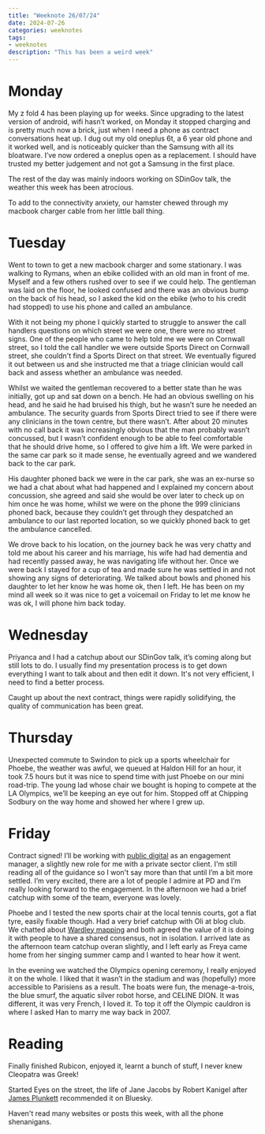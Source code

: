 ```yaml
---
title: "Weeknote 26/07/24"
date: 2024-07-26
categories: weeknotes
tags:
- weeknotes
description: "This has been a weird week"
---
```

# Monday

My z fold 4 has been playing up for weeks. Since upgrading to the latest version of android, wifi hasn’t worked, on Monday it stopped charging and is pretty much now a brick, just when I need a phone as contract conversations heat up. I dug out my old oneplus 6t, a 6 year old phone and it worked well, and is noticeably quicker than the Samsung with all its bloatware. I’ve now ordered a oneplus open as a replacement. I should have trusted my better judgement and not got a Samsung in the first place.

The rest of the day was mainly indoors working on SDinGov talk, the weather this week has been atrocious.

To add to the connectivity anxiety, our hamster chewed through my macbook charger cable from her little ball thing.


# Tuesday

Went to town to get a new macbook charger and some stationary. I was walking to Rymans, when an ebike collided with an old man in front of me. Myself and a few others rushed over to see if we could help. The gentleman was laid on the floor, he looked confused and there was an obvious bump on the back of his head, so I asked the kid on the ebike (who to his credit had stopped) to use his phone and called an ambulance.

With it not being my phone I quickly started to struggle to answer the call handlers questions on which street we were one, there were no street signs. One of the people who came to help told me we were on Cornwall street, so I told the call handler we were outside Sports Direct on Cornwall street, she couldn't find a Sports Direct on that street. We eventually figured it out between us and she instructed me that a triage clinician would call back and assess whether an ambulance was needed.

Whilst we waited the gentleman recovered to a better state than he was initially, got up and sat down on a bench. He had an obvious swelling on his head, and he said he had bruised his thigh, but he wasn’t sure he needed an ambulance. The security guards from Sports Direct tried to see if there were any clinicians in the town centre, but there wasn’t. After about 20 minutes with no call back it was increasingly obvious that the man probably wasn’t concussed, but I wasn’t confident enough to be able to feel comfortable that he should drive home, so I offered to give him a lift. We were parked in the same car park so it made sense, he eventually agreed and we wandered back to the car park.

His daughter phoned back we were in the car park, she was an ex-nurse so we had a chat about what had happened and I explained my concern about concussion, she agreed and said she would be over later to check up on him once he was home, whilst we were on the phone the 999 clinicians phoned back, because they couldn’t get through they despatched an ambulance to our last reported location, so we quickly phoned back to get the ambulance cancelled.

We drove back to his location, on the journey back he was very chatty and told me about his career and his marriage, his wife had had dementia and had recently passed away, he was navigating life without her. Once we were back I stayed for a cup of tea and made sure he was settled in and not showing any signs of deteriorating. We talked about bowls and phoned his daughter to let her know he was home ok, then I left. He has been on my mind all week so it was nice to get a voicemail on Friday to let me know he was ok, I will phone him back today.

# Wednesday

Priyanca and I had a catchup about our SDinGov talk, it’s coming along but still lots to do. I usually find my presentation process is to get down everything I want to talk about and then edit it down. It's not very efficient, I need to find a better process.

Caught up about the next contract, things were rapidly solidifying, the quality of communication has been great.

# Thursday

Unexpected commute to Swindon to pick up a sports wheelchair for Phoebe, the weather was awful, we queued at Haldon Hill for an hour, it took 7.5 hours but it was nice to spend time with just Phoebe on our mini road-trip. The young lad whose chair we bought is hoping to compete at the LA Olympics, we’ll be keeping an eye out for him. Stopped off at Chipping Sodbury on the way home and showed her where I grew up. 

# Friday

Contract signed! I’ll be working with [public digital](https://public.digital/) as an engagement manager, a slightly new role for me with a private sector client. I'm still reading all of the guidance so I won't say more than that until I’m a bit more settled. I’m very excited, there are a lot of people I admire at PD and I’m really looking forward to the engagement. In the afternoon we had a brief catchup with some of the team, everyone was lovely. 

Phoebe and I tested the new sports chair at the local tennis courts, got a flat tyre, easily fixable though. Had a very brief catchup with Oli at blog club. We chatted about [Wardley mapping](https://medium.com/wardleymaps/on-being-lost-2ef5f05eb1ec) and both agreed the value of it is doing it with people to have a shared consensus, not in isolation. I arrived late as the afternoon team catchup overan slightly, and I left early as Freya came home from her singing summer camp and I wanted to hear how it went.

In the evening we watched the Olympics opening ceremony, I really enjoyed it on the whole. I liked that it wasn’t in the stadium and was (hopefully) more accessible to Parisiens as a result. The boats were fun, the menage-a-trois, the blue smurf, the aquatic silver robot horse, and CELINE DION. It was different, it was very French, I loved it. To top it off the Olympic cauldron is where I asked Han to marry me way back in 2007. 

# Reading

Finally finished Rubicon, enjoyed it, learnt a bunch of stuff, I never knew Cleopatra was Greek! 

Started Eyes on the street, the life of Jane Jacobs by Robert Kanigel after [James Plunkett](https://bsky.app/profile/jamestplunkett.bsky.social) recommended it on Bluesky.

Haven't read many websites or posts this week, with all the phone shenanigans.
